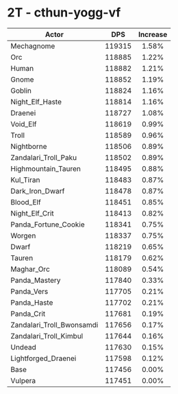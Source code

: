 # 2T - cthun-yogg-vf
| Actor | DPS | Increase |
|---|:---:|:---:|
|Mechagnome|119315|1.58%|
|Orc|118885|1.22%|
|Human|118882|1.21%|
|Gnome|118852|1.19%|
|Goblin|118824|1.16%|
|Night_Elf_Haste|118814|1.16%|
|Draenei|118727|1.08%|
|Void_Elf|118619|0.99%|
|Troll|118589|0.96%|
|Nightborne|118506|0.89%|
|Zandalari_Troll_Paku|118502|0.89%|
|Highmountain_Tauren|118495|0.88%|
|Kul_Tiran|118483|0.87%|
|Dark_Iron_Dwarf|118478|0.87%|
|Blood_Elf|118451|0.85%|
|Night_Elf_Crit|118413|0.82%|
|Panda_Fortune_Cookie|118341|0.75%|
|Worgen|118337|0.75%|
|Dwarf|118219|0.65%|
|Tauren|118179|0.62%|
|Maghar_Orc|118089|0.54%|
|Panda_Mastery|117840|0.33%|
|Panda_Vers|117705|0.21%|
|Panda_Haste|117702|0.21%|
|Panda_Crit|117681|0.19%|
|Zandalari_Troll_Bwonsamdi|117656|0.17%|
|Zandalari_Troll_Kimbul|117644|0.16%|
|Undead|117630|0.15%|
|Lightforged_Draenei|117598|0.12%|
|Base|117456|0.00%|
|Vulpera|117451|0.00%|
